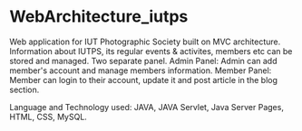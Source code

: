 # WebArchitecture_iutps
Web application for IUT Photographic Society built on MVC architecture. Information about IUTPS, its regular events & activites, members etc can be stored and managed.
Two separate panel.
Admin Panel:
Admin can add  member's account and manage members information.
Member Panel:
Member can login to their account, update it and post article in the blog section.

Language and Technology used: JAVA, JAVA Servlet, Java Server Pages, HTML, CSS, MySQL.